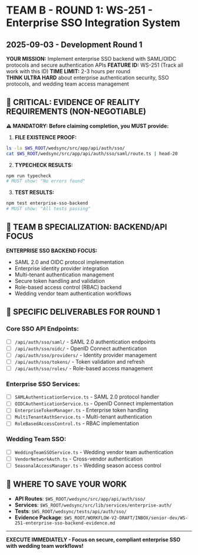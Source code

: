 # TEAM B - ROUND 1: WS-251 - Enterprise SSO Integration System
## 2025-09-03 - Development Round 1

**YOUR MISSION:** Implement enterprise SSO backend with SAML/OIDC protocols and secure authentication APIs
**FEATURE ID:** WS-251 (Track all work with this ID)
**TIME LIMIT:** 2-3 hours per round  
**THINK ULTRA HARD** about enterprise authentication security, SSO protocols, and wedding team access management

## 🚨 CRITICAL: EVIDENCE OF REALITY REQUIREMENTS (NON-NEGOTIABLE)

**⚠️ MANDATORY: Before claiming completion, you MUST provide:**

1. **FILE EXISTENCE PROOF:**
```bash
ls -la $WS_ROOT/wedsync/src/app/api/auth/sso/
cat $WS_ROOT/wedsync/src/app/api/auth/sso/saml/route.ts | head-20
```

2. **TYPECHECK RESULTS:**
```bash
npm run typecheck
# MUST show: "No errors found"
```

3. **TEST RESULTS:**
```bash
npm test enterprise-sso-backend
# MUST show: "All tests passing"
```

## 🎯 TEAM B SPECIALIZATION: BACKEND/API FOCUS

**ENTERPRISE SSO BACKEND FOCUS:**
- SAML 2.0 and OIDC protocol implementation
- Enterprise identity provider integration
- Multi-tenant authentication management
- Secure token handling and validation
- Role-based access control (RBAC) backend
- Wedding vendor team authentication workflows

## 🎯 SPECIFIC DELIVERABLES FOR ROUND 1

### Core SSO API Endpoints:
- [ ] `/api/auth/sso/saml/` - SAML 2.0 authentication endpoints
- [ ] `/api/auth/sso/oidc/` - OpenID Connect authentication
- [ ] `/api/auth/sso/providers/` - Identity provider management
- [ ] `/api/auth/sso/tokens/` - Token validation and refresh
- [ ] `/api/auth/sso/roles/` - Role-based access management

### Enterprise SSO Services:
- [ ] `SAMLAuthenticationService.ts` - SAML 2.0 protocol handler
- [ ] `OIDCAuthenticationService.ts` - OpenID Connect implementation
- [ ] `EnterpriseTokenManager.ts` - Enterprise token handling
- [ ] `MultiTenantAuthService.ts` - Multi-tenant authentication
- [ ] `RoleBasedAccessControl.ts` - RBAC implementation

### Wedding Team SSO:
- [ ] `WeddingTeamSSOService.ts` - Wedding vendor team authentication
- [ ] `VendorNetworkAuth.ts` - Cross-vendor authentication
- [ ] `SeasonalAccessManager.ts` - Wedding season access control

## 💾 WHERE TO SAVE YOUR WORK
- **API Routes**: `$WS_ROOT/wedsync/src/app/api/auth/sso/`
- **Services**: `$WS_ROOT/wedsync/src/lib/services/enterprise-auth/`
- **Tests**: `$WS_ROOT/wedsync/tests/api/auth/sso/`
- **Evidence Package**: `$WS_ROOT/WORKFLOW-V2-DRAFT/INBOX/senior-dev/WS-251-enterprise-sso-backend-evidence.md`

---

**EXECUTE IMMEDIATELY - Focus on secure, compliant enterprise SSO with wedding team workflows!**